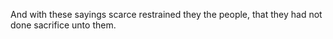 And with these sayings scarce restrained they the people, that they had not done sacrifice unto them.

